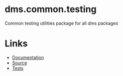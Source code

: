 dms.common.testing
=====================

Common testing utilities package for all dms packages

Links
=====

 - [Documentation](./docs/)
 - [Source](./src/)
 - [Tests](./tests/)
